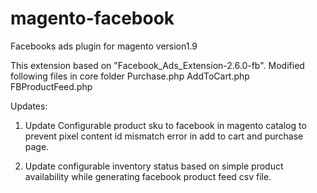 # magento-facebook
Facebooks ads plugin for magento version1.9

This extension based on "Facebook_Ads_Extension-2.6.0-fb". Modified following files in core folder
Purchase.php
AddToCart.php
FBProductFeed.php

Updates:

1) Update Configurable product sku to facebook in magento catalog to prevent pixel content id mismatch error in add to cart and purchase page.

2) Update configurable inventory status based on simple product availability while generating facebook product feed csv file.
